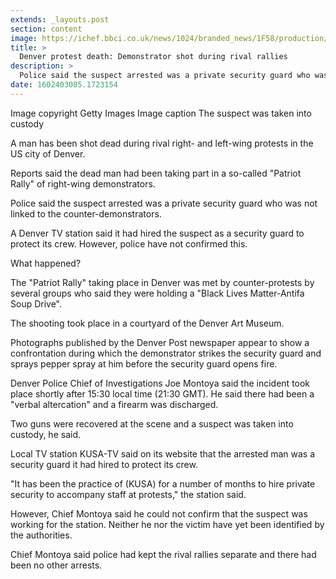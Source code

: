 ```yaml
--- 
extends: _layouts.post 
section: content 
image: https://ichef.bbci.co.uk/news/1024/branded_news/1F58/production/_114842080_gettyimages-1279573572.jpg 
title: > 
  Denver protest death: Demonstrator shot during rival rallies 
description: > 
  Police said the suspect arrested was a private security guard who was not linked to the counter-demonstrators.A Denver TV station said it had hired the suspect as a security guard to protect its crew.The shooting took place in a courtyard of the Denver Art Museum.Photographs published by the Denver Post newspaper appear to show a confrontation during which the demonstrator strikes the security guard and sprays pepper spray at him before the security guard opens fire.Denver Police Chief of Investigations Joe Montoya said the incident took place shortly after 15:30 local time (21:30 GMT). 
date: 1602403085.1723154 
--- 
```

Image copyright Getty Images Image caption The suspect was taken into custody

A man has been shot dead during rival right- and left-wing protests in the US city of Denver.

Reports said the dead man had been taking part in a so-called "Patriot Rally" of right-wing demonstrators.

Police said the suspect arrested was a private security guard who was not linked to the counter-demonstrators.

A Denver TV station said it had hired the suspect as a security guard to protect its crew. However, police have not confirmed this.

What happened?

The "Patriot Rally" taking place in Denver was met by counter-protests by several groups who said they were holding a "Black Lives Matter-Antifa Soup Drive".

The shooting took place in a courtyard of the Denver Art Museum.

Photographs published by the Denver Post newspaper appear to show a confrontation during which the demonstrator strikes the security guard and sprays pepper spray at him before the security guard opens fire.

Denver Police Chief of Investigations Joe Montoya said the incident took place shortly after 15:30 local time (21:30 GMT). He said there had been a "verbal altercation" and a firearm was discharged.

Two guns were recovered at the scene and a suspect was taken into custody, he said.

Local TV station KUSA-TV said on its website that the arrested man was a security guard it had hired to protect its crew.

"It has been the practice of (KUSA) for a number of months to hire private security to accompany staff at protests," the station said.

However, Chief Montoya said he could not confirm that the suspect was working for the station. Neither he nor the victim have yet been identified by the authorities.

Chief Montoya said police had kept the rival rallies separate and there had been no other arrests.